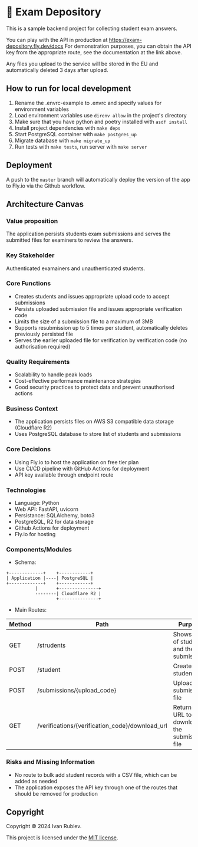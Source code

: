 # 📝 Exam Depository

This is a sample backend project for collecting student exam answers. 

You can play with the API in production at https://exam-depository.fly.dev/docs
For demonstration purposes, you can obtain the API key from the appropriate route, see the documentation at the link above.

Any files you upload to the service will be stored in the EU and automatically deleted 3 days after upload.


## How to run for local development

1. Rename the .envrc-example to .envrc and specify values for environment variables
2. Load environment variables use `direnv allow` in the project's directory
3. Make sure that you have python and poetry installed with `asdf install`
3. Install project dependencies with `make deps`
4. Start PostgreSQL container with `make postgres_up`
5. Migrate database with `make migrate_up`
6. Run tests with `make tests`, run server with `make server`


## Deployment

A push to the `master` branch will automatically deploy the version of the app to Fly.io via the Github workflow.


## Architecture Canvas

### Value proposition

The application persists students exam submissions and serves the submitted files for examiners to review the answers.


### Key Stakeholder

Authenticated examainers and unauthenticated students.


### Core Functions

* Creates students and issues appropriate upload code to accept submissions
* Persists uploaded submission file and issues appropriate verification code
* Limits the size of a submission file to a maximum of 3MB
* Supports resubmission up to 5 times per student, automatically deletes previously persisted file
* Serves the earlier uploaded file for verification by verification code (no authorisation required)


### Quality Requirements

* Scalability to handle peak loads
* Cost-effective performance maintenance strategies
* Good security practices to protect data and prevent unauthorised actions


### Business Context

* The application persists files on AWS S3 compatible data storage (Cloudflare R2)
* Uses PostgreSQL database to store list of students and submissions


### Core Decisions

* Using Fly.io to host the application on free tier plan
* Use CI/CD pipeline with GitHub Actions for deployment
* API key available through endpoint route


### Technologies

* Language: Python
* Web API: FastAPI, uvicorn
* Persistance: SQLAlchemy, boto3
* PostgreSQL, R2 for data storage
* Github Actions for deployment
* Fly.io for hosting


### Components/Modules

* Schema:

```
+-------------+    +------------+
| Application |----| PostgreSQL |
+-------------+    +------------+
           |       +---------------+
           --------| Cloudflare R2 |
                   +---------------+
```

* Main  Routes:

| Method | Path | Purpose | Authentication? |
| ------ | ---- | ------- | -------------- |
| GET | /strudents | Shows list of students and their submissions | Yes |
| POST | /student | Creates a student | Yes |
| POST | /submissions/{upload_code} | Uploads a submission file | No |
| GET | /verifications/{verification_code}/download_url | Returns an URL to download the submission file | No |

### Risks and Missing Information

* No route to bulk add student records with a CSV file, which can be added as needed
* The application exposes the API key through one of the routes that should be removed for production

## Copyright

Copyright © 2024 Ivan Rublev.

This project is licensed under the [MIT license](https://github.com/IvanRublev/Domo/blob/master/LICENSE.md).
